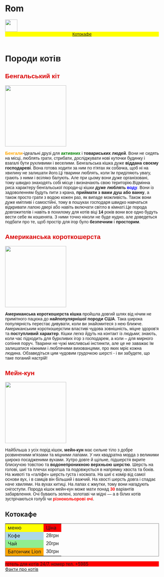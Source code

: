 # Rom
<html>
<title>Породи котів</title> 
<body> 
<img src="https://png.pngtree.com/png-clipart/20200727/original/pngtree-cat-logo-vector-design-icon-png-image_5212474.jpg" width="40px" height="40px"/>
<header style="font-family:sans-serif;background-color:yellow">
<a href="#catcafe">Котокафе</a>
</header>  
<main>  
<h1 style="font-family:sans-serif" id="cat">Породи котів</h1>
<h2 style=" font-family:sans-serif"><font color="darkpink">Бенгальський кіт</font></h2>
<p><img src="https://zhitomir-online.com/uploads/posts/2023-04/1680938408_s12003-min-768x512.jpg" width="200px" </p>





<p style="font-family:sans-serif"><b><font color="orange">Бенгали</font></b>-ідеальні друзі для <b><font color="green">активних</font></b> і <b>товариських людей</b>. Вони не сидять на місці, люблять грати, стрибати, досліджувати нові куточки будинку і взагалі бути рухливими і веселими. Бенгальська кішка дуже <b>віддана своєму господареві</b>. Вона готова ходити за ним по п'ятах як собачка, щоб ні на хвилину не залишати його.Ці тварини люблять, коли їм приділяють увагу, грають з ними і всіляко балують. Але при цьому вони дуже організовані, тому швидко знаходять собі місце і визначають свою територію.Відмінна риса характеру бенгальської породи-ці кішки <b>дуже люблять <font color="blue">воду</font></b>. Вони із задоволенням будуть пити з крана, <b>приймати з вами душ або ванну</b>, а також просто грати з водою кожен раз, як випаде можливість. Також вони дуже кмітливі і самостійні, тому в пошуках господаря швидко навчаться відкривати лапою двері або навіть включати світло в кімнаті.Це порода довгожителів і навіть в похилому для котів віці <b>14</b> років вони все одно будуть вести себе як кошенята. З ними точно ніколи не буде нудно, але доведеться подбати про те, щоб простір для ігор було <b>безпечним</b> і <b>просторим</b>.</p>

<h2 style="font-family:sans-serif"><font color="darkpink">Американська короткошерста</font></h2>





<p><img src="https://vetastar.com.ua/Multimedia/Images/Blog/porody_koshek/Amerikanskaja_korotkosherstna.jpg" width="200px"</p>

<p style="font-family:sans-serif">
    <b>Американська короткошерста кішка</b> пройшла довгий шлях від нічим не примітного пацюка до <b>найпопулярнішої породи США</b>. Така широка популярність перестає дивувати, коли ви знайомитеся з нею ближче. Американським короткошерстим властиві чудова зовнішність, міцне здоров'я та <b>поступливий характер</b>. Кішки легко йдуть на контакт із людьми; знають, коли час підходить для бурхливих ігор з господарем, а коли – для мирного сопіння поруч. Тварини не чужі мисливські інстинкти, але це не заважає їм залишатися ніжними і люблячими вихованцями, про яких мріє кожна людина. Обзаведіться цим чудовим грудочкою шерсті - і ви забудете, що таке поганий настрій!</p>

<h2 style="font-family:sans-serif"><font color="darkpink">Мейн-кун</font></h2>
<p><img src="https://pesyk.kiev.ua/wp-content/uploads/Soderzhanie-porody-mejn-kun-1.jpg"width="200px"</p>





<p style="font-family:sans-serif">Найбільша з усіх порід кішок, <b>мейн-кун</b> має сильне тіло з добре розвиненими м'язами та міцними лапами. У них квадратна морда з великими широко посадженими вухами. Хутро довге й щільне, підшерстя вкрите блискучою товстою та <b>водонепроникною верхньою шерстю</b>. Шерсть на голові, шиї та плечах коротша та подовжується в напрямку хвоста та боків. На животі та «галіфе» шерсть густа і космата. На шиї є комір від самої основи вух, і в самців він більший і важчий. На хвості шерсть довга і спадає наче хвилями. На вухах китиці. На лапах є жмутки, тому вони нагадують снігоступи. Порода кішок мейн-кун може мати понад <b><font color="red">30</font></b> варіантів забарвлення. Очі бувають зелені, золотаві чи мідні — а в білих котів зустрічаються голубі чи <b><font color="red">різнокольорові очі</font></b>.</p>

<h2 id="catcafe">Котокафе</h2>

<table style="border:1px solid grey">
<tr>
    <td style="background-color:yellow">меню</td>
    <td style="background-color:red">Ціна</td>
</tr>
<tr>
    <td style="background-color:lightblue">Кофе</td>
    <td style="font-family:sans-serif">28грн</td>
</tr>
<tr>
    <td style="background-color:lightgreen">Чай</td> 
    <td style="font-family:sans-serif">20грн</td> 
</tr>
<tr>
    <td style="background-color:orange">Батончик Lion</td>
    <td style="font-family:sans-serif">30грн</td>
    </tr>  
</table>    
</main>

<footer style="background-color:red">готель для котів 24/7. номер тел. +5985          
</footer>
<a href="#cat">Факти про котів</a>   
</body>   
</html>
